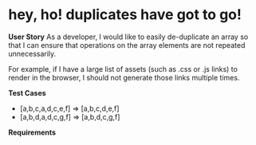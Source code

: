# hey, ho! duplicates have got to go!

**User Story**
As a developer, I would like to easily de-duplicate an array so that I can ensure that operations on the array elements are not repeated unnecessarily.

For example, if I have a large list of assets (such as .css or .js links) to render in the browser, I should not generate those links multiple times.

**Test Cases**
- [a,b,c,a,d,c,e,f] => [a,b,c,d,e,f]
- [a,b,d,a,d,c,g,f] => [a,b,d,c,g,f]

**Requirements**
